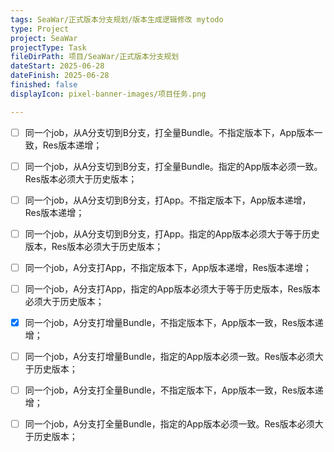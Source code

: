 ```yaml
---
tags: SeaWar/正式版本分支规划/版本生成逻辑修改 mytodo
type: Project
project: SeaWar
projectType: Task
fileDirPath: 项目/SeaWar/正式版本分支规划
dateStart: 2025-06-28
dateFinish: 2025-06-28
finished: false
displayIcon: pixel-banner-images/项目任务.png

---
```

- [ ] 同一个job，从A分支切到B分支，打全量Bundle。不指定版本下，App版本一致，Res版本递增；
- [ ] 同一个job，从A分支切到B分支，打全量Bundle。指定的App版本必须一致。Res版本必须大于历史版本；
- [ ] 同一个job，从A分支切到B分支，打App。不指定版本下，App版本递增，Res版本递增；
- [ ] 同一个job，从A分支切到B分支，打App。指定的App版本必须大于等于历史版本，Res版本必须大于历史版本；
- [ ] 同一个job，A分支打App，不指定版本下，App版本递增，Res版本递增；
- [ ] 同一个job，A分支打App，指定的App版本必须大于等于历史版本，Res版本必须大于历史版本；
- [x] 同一个job，A分支打增量Bundle，不指定版本下，App版本一致，Res版本递增；
- [ ] 同一个job，A分支打增量Bundle，指定的App版本必须一致。Res版本必须大于历史版本；
- [ ] 同一个job，A分支打全量Bundle，不指定版本下，App版本一致，Res版本递增；
- [ ] 同一个job，A分支打全量Bundle，指定的App版本必须一致。Res版本必须大于历史版本；





